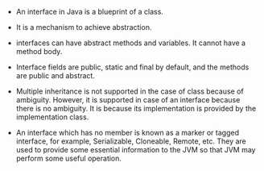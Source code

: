 * An interface in Java is a blueprint of a class.

* It is a mechanism to achieve abstraction.

* interfaces can have abstract methods and variables. It cannot have a method body.

* Interface fields are public, static and final by default, and the methods are public and abstract.

* Multiple inheritance is not supported in the case of class because of ambiguity. 
  However, it is supported in case of an interface because there is no ambiguity. 
  It is because its implementation is provided by the implementation class.

* An interface which has no member is known as a marker or tagged interface, 
   for example, Serializable, Cloneable, Remote, etc. They are used to provide 
   some essential information to the JVM so that JVM may perform some useful operation. 